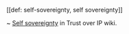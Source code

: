 [[def: self-sovereignty, self sovereignty]]

~ [Self sovereignty](https://github.com/trustoverip/toip/wiki/self-sovereignty) in Trust over IP wiki.
